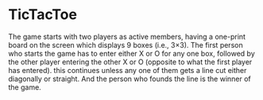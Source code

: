# TicTacToe

The game starts with two players as active members, having a one-print board on the screen which displays 9 boxes (i.e., 3×3). The first person who starts the game has to enter either X or O for any one box, followed by the other player entering the other X or O (opposite to what the first player has entered). this continues unless any one of them gets a line cut either diagonally or straight. And the person who founds the line is the winner of the game.
